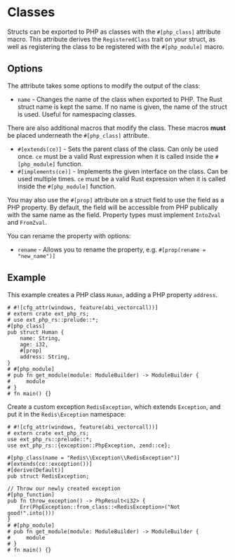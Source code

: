 # Classes

Structs can be exported to PHP as classes with the `#[php_class]` attribute
macro. This attribute derives the `RegisteredClass` trait on your struct, as
well as registering the class to be registered with the `#[php_module]` macro.

## Options

The attribute takes some options to modify the output of the class:

- `name` - Changes the name of the class when exported to PHP. The Rust struct
  name is kept the same. If no name is given, the name of the struct is used.
  Useful for namespacing classes.

There are also additional macros that modify the class. These macros **must** be
placed underneath the `#[php_class]` attribute.

- `#[extends(ce)]` - Sets the parent class of the class. Can only be used once.
  `ce` must be a valid Rust expression when it is called inside the
  `#[php_module]` function.
- `#[implements(ce)]` - Implements the given interface on the class. Can be used
  multiple times. `ce` must be a valid Rust expression when it is called inside
  the `#[php_module]` function.

You may also use the `#[prop]` attribute on a struct field to use the field as a
PHP property. By default, the field will be accessible from PHP publically with
the same name as the field. Property types must implement `IntoZval` and
`FromZval`.

You can rename the property with options:

- `rename` - Allows you to rename the property, e.g.
  `#[prop(rename = "new_name")]`

## Example

This example creates a PHP class `Human`, adding a PHP property `address`.

```rust,no_run
# #![cfg_attr(windows, feature(abi_vectorcall))]
# extern crate ext_php_rs;
# use ext_php_rs::prelude::*;
#[php_class]
pub struct Human {
    name: String,
    age: i32,
    #[prop]
    address: String,
}
# #[php_module]
# pub fn get_module(module: ModuleBuilder) -> ModuleBuilder {
#     module
# }
# fn main() {}
```

Create a custom exception `RedisException`, which extends `Exception`, and put
it in the `Redis\Exception` namespace:

```rust,no_run
# #![cfg_attr(windows, feature(abi_vectorcall))]
# extern crate ext_php_rs;
use ext_php_rs::prelude::*;
use ext_php_rs::{exception::PhpException, zend::ce};

#[php_class(name = "Redis\\Exception\\RedisException")]
#[extends(ce::exception())]
#[derive(Default)]
pub struct RedisException;

// Throw our newly created exception
#[php_function]
pub fn throw_exception() -> PhpResult<i32> {
    Err(PhpException::from_class::<RedisException>("Not good!".into()))
}
# #[php_module]
# pub fn get_module(module: ModuleBuilder) -> ModuleBuilder {
#     module
# }
# fn main() {}
```
